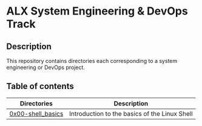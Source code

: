 # ALX System Engineering & DevOps Track

## Description
This repository contains directories each corresponding to a system engineering or DevOps project.

## Table of contents
Directories | Description
----------- | -----------
[0x00-shell_basics](./0x00-shell_basics) | Introduction to the basics of the Linux Shell